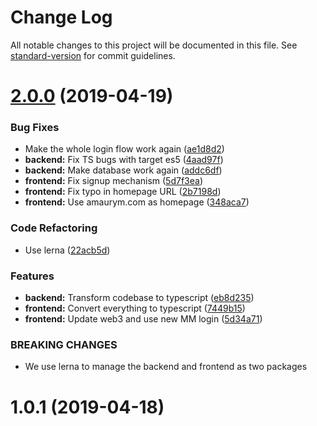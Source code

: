 # Change Log

All notable changes to this project will be documented in this file. See [standard-version](https://github.com/conventional-changelog/standard-version) for commit guidelines.

# [2.0.0](https://github.com/amaurym/login-with-metamask-demo/compare/v1.0.1...v2.0.0) (2019-04-19)


### Bug Fixes

* Make the whole login flow work again ([ae1d8d2](https://github.com/amaurym/login-with-metamask-demo/commit/ae1d8d2))
* **backend:** Fix TS bugs with target es5 ([4aad97f](https://github.com/amaurym/login-with-metamask-demo/commit/4aad97f))
* **backend:** Make database work again ([addc6df](https://github.com/amaurym/login-with-metamask-demo/commit/addc6df))
* **frontend:** Fix signup mechanism ([5d7f3ea](https://github.com/amaurym/login-with-metamask-demo/commit/5d7f3ea))
* **frontend:** Fix typo in homepage URL ([2b7198d](https://github.com/amaurym/login-with-metamask-demo/commit/2b7198d))
* **frontend:** Use amaurym.com as homepage ([348aca7](https://github.com/amaurym/login-with-metamask-demo/commit/348aca7))


### Code Refactoring

* Use lerna ([22acb5d](https://github.com/amaurym/login-with-metamask-demo/commit/22acb5d))


### Features

* **backend:** Transform codebase to typescript ([eb8d235](https://github.com/amaurym/login-with-metamask-demo/commit/eb8d235))
* **frontend:** Convert everything to typescript ([7449b15](https://github.com/amaurym/login-with-metamask-demo/commit/7449b15))
* **frontend:** Update web3 and use new MM login ([5d34a71](https://github.com/amaurym/login-with-metamask-demo/commit/5d34a71))


### BREAKING CHANGES

* We use lerna to manage the backend and frontend as two packages




# 1.0.1 (2019-04-18)

